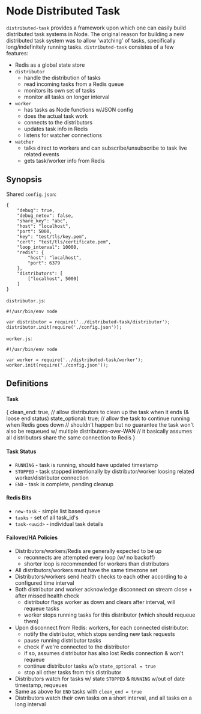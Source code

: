# Node Distributed Task

`distributed-task` provides a framework upon which one can easily build distributed task systems in Node. The original reason for building a new distributed task system was to allow 'watching' of tasks, specifically long/indefinitely running tasks. `distributed-task` consistes of a few features:

+ Redis as a global state store
+ `distributor`
    * handle the distribution of tasks
    * read incoming tasks from a Redis queue
    * monitors its own set of tasks
    * monitor all tasks on longer interval
+ `worker`
    * has tasks as Node functions w/JSON config
    * does the actual task work
    * connects to the distributors
    * updates task info in Redis
    * listens for watcher connections
+ `watcher`
    * talks direct to workers and can subscribe/unsubscribe to task live related events
    * gets task/worker info from Redis


## Synopsis

Shared `config.json`:

```
{
    "debug": true,
    "debug_netev": false,
    "share_key": "abc",
    "host": "localhost",
    "port": 5000,
    "key": "test/tls/key.pem",
    "cert": "test/tls/certificate.pem",
    "loop_interval": 10000,
    "redis": {
        "host": "localhost",
        "port": 6379
    },
    "distributors": [
        ["localhost", 5000]
    ]
}
```

`distributor.js`:

```
#!/usr/bin/env node

var distributor = require('../distributed-task/distributor');
distributor.init(require('./config.json'));
```

`worker.js`:

```
#!/usr/bin/env node

var worker = require('../distributed-task/worker');
worker.init(require('./config.json'));
```


## Definitions

#### Task

{
    clean_end: true,      // allow distributors to clean up the task when it ends (& loose end status)
    state_optional: true; // allow the task to continue running when Redis goes down
                          // shouldn't happen but no guarantee the task won't also be requeued w/ multiple distributors-over-WAN
                          // it basically assumes all distributors share the same connection to Redis
}

#### Task Status

+ `RUNNING` - task is running, should have updated timestamp
+ `STOPPED` - task stopped intentionally by distributor/worker loosing related worker/distributor connection
+ `END` - task is complete, pending cleanup

#### Redis Bits

+ `new-task` - simple list based queue
+ `tasks` - set of all task_id's
+ `task-<uuid>` - individual task details

#### Failover/HA Policies

+ Distributors/workers/Redis are generally expected to be up
    * reconnects are attempted every loop (w/ no backoff)
    * shorter loop is recommended for workers than distributors
+ All distributors/workers must have the same timezone set
+ Distributors/workers send health checks to each other according to a configured time interval
+ Both distributor and worker acknowledge disconnect on stream close + after missed health check
    * distributor flags worker as down and clears after interval, will requeue tasks
    * worker stops running tasks for this distributor (which should requeue them)
+ Upon disconnect from Redis: workers, for each connected distributor:
    * notify the distributor, which stops sending new task requests
    * pause running distributor tasks
    * check if we're connected to the distributor
    * if so, assumes distributor has also lost Redis connection & won't requeue
    * continue distributor tasks w/o `state_optional = true`
    * stop all other tasks from this distributor
+ Distributors watch for tasks w/ state `STOPPED` & `RUNNING` w/out of date timestamp, requeues
+ Same as above for `END` tasks with `clean_end = true`
+ Distributors watch their own tasks on a short interval, and all tasks on a long interval
